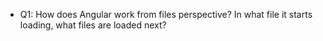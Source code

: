 - Q1: How does Angular work from files perspective? In what file it starts loading, what files are loaded next?
